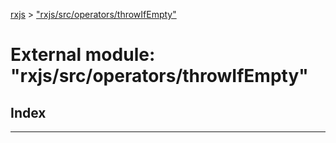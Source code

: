 [rxjs](../README.md) > ["rxjs/src/operators/throwIfEmpty"](../modules/_rxjs_src_operators_throwifempty_.md)

# External module: "rxjs/src/operators/throwIfEmpty"

## Index

---

